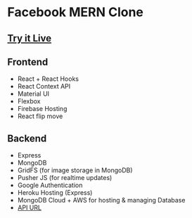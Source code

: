 # Facebook MERN Clone

## [Try it Live](https://facebook-mern-clone-22737.web.app/)

## Frontend

- React + React Hooks
- React Context API
- Material UI
- Flexbox
- Firebase Hosting
- React flip move

## Backend

- Express
- MongoDB
- GridFS (for image storage in MongoDB)
- Pusher JS (for realtime updates)
- Google Authentication
- Heroku Hosting (Express)
- MongoDB Cloud + AWS for hosting & managing Database
- [API URL](https://fb-mern-clone-alex.herokuapp.com)

